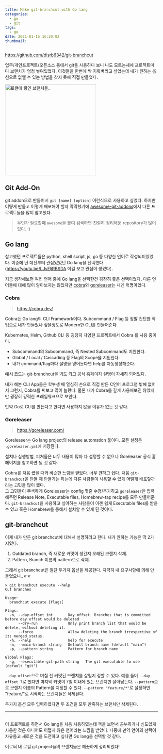 ```yaml
---
title: Make git-branchcut with Go lang
categories:
  - go
  - git
tags:
  - go
date: 2021-01-16 16:29:02
thumbnail:
---
```


https://github.com/dlsrb6342/git-branchcut

업무/개인프로젝트/오픈소스 등에서 git을 사용하다 보니 나도 모르는새에 프로젝트마다 브랜치가 엄청 쌓여있었다. 이것들을 한번에 싹 지워버리고 싶었는데 내가 원하는 옵션으로 없앨 수 있는 방법을 찾지 못해 직접 만들었다.

<img src="branches.jpg" alt="로컬에 쌓인 브랜치들.." width="300" />

## Git Add-On

git addon으로 만들어서 `git [name] [option]` 이런식으로 사용하고 싶었다. 하지만 어떻게 만들고 어떻게 배포해야 할지 막막했기에 [awesome-git-addons](https://github.com/stevemao/awesome-git-addons)에서 다른 프로젝트들을 많이 참고했다. 

> 무언가 필요할때 `awesome`을 붙여 검색하면 친절히 정리해둔 repository가 많이 있다. :)

## Go lang
참고했던 프로젝트들은 python, shell script, js, go 등 다양한 언어로 작성되어있었다. 
이중에 난 예전부터 관심있었던 Go lang을 선택했다 (https://youtu.be/LJvEIjRBSDA 이걸 보고 관심이 생겼다).

지금 생각해보면 여러 언어 중에 Go lang을 선택한건 굉장히 좋은 선택이었다. 다른 언어들에 대해 많이 알아보지는 않았지만 [cobra](https://cobra.dev/)와 [goreleaser](https://goreleaser.com/)는 내겐 혁명이었다.

### Cobra
> https://cobra.dev/

Cobra는 Go lang의 CLI Framework이다. Subcommand / Flag 등 정말 간단한 작업으로 내가 만들었나 싶을정도로 Modern한 CLI를 만들어준다. 

Kubernetes, Helm, Github CLI 등 굉장히 다양한 프로젝트에서 Cobra 를 사용 중이다. 

* Subcommand의 Subcommand, 즉 Nested Subcommand도 지원한다.
* Global / Local / Cascading 등 Flag의 Scope을 지원한다.
* 내가 command/flag마다 설명을 넣어둔다면 help를 자동생성해준다.

예시 코드는 [git-branchcut](https://github.com/dlsrb6342/git-branchcut)을 봐도 되고 공식 홈페이지 설명이 자세히 되어있다.   

내가 해본 CLI App들은 학부생 때 열심히 손으로 직접 만든 C언어 프로그램 밖에 없어서 그런지, Cobra를 써보고 많이 놀랐다. 물론 내가 Cobra를 깊게 사용해보진 않았지만 굉장히 강력한 프레임워크으로 보인다.  

만약 Go로 CLI를 만든다고 한다면 사용하지 않을 이유가 없는 것 같다.

### Goreleaser
> https://goreleaser.com/

Goreleaser는 Go lang project의 release automation 툴이다. 모든 설정은 `.goreleaser.yml`에 저장된다. 

설치나 실행방법, 피쳐들은 너무 내용이 많아 다 설명할 수 없으니 Goreleaser 공식 홈페이지를 참고하면 될 것 같다.

Cobra를 처음 썼을 때와 비슷한 느낌을 받았다. 너무 편하고 쉽다. 처음 `git-branchcut`을 만들 때 만들기는 하는데 다른 사람들이 사용할 수 있게 어떻게 배포할까 라는 고민을 많이 했다.  
그 고민들이 무색하게 Goreleaser는 config 몇줄 수정/추가하고 `goreleaser`만 입력해주면 Release Note, Executable files, Homebrew-tap recipe를 모두 만들어준다. `git-branchcut`을 사용하고 싶어하는 사람들이 이젠 쉽게 Executable files를 받을 수 있고 혹은 Homebrew를 통해서 설치할 수 있게 된 것이다.

## git-branchcut

이제 내가 만든 git branchcut에 대해서 설명하려고 한다. 내가 원하는 기능은 딱 2가지였다. 
1. Outdated branch, 즉 새로운 커밋이 생긴지 오래된 브랜치 삭제.
2. Pattern, Branch 이름의 pattern으로 삭제.

그래서 git branchcut은 일단 두가지 옵션을 제공한다. 지극히 내 요구사항에 의해 만들었으니..ㅎㅎ
```
> git branchcut execute --help
Cut branches

Usage:
  branchcut execute [flags]

Flags:
  -o, --day-offset int       Day offset. Branches that is committed before day offset would be deleted
      --dry-run              Only print branch list that would be delete, without deleting it.
      --force                Allow deleting the branch irrespective of its merged status.
  -h, --help                 help for execute
  -m, --main-branch string   Default branch name (default "main")
  -p, --pattern string       Pattern for branch name

Global Flags:
  -g, --executable-git-path string   The git executable to use (default "git")
```

`--day-offset`으로 며칠 전 커밋된 브랜치를 살릴지 정할 수 있다. 예를 들어 `--day-offset 7`로 했다면 마지막 커밋이 7일 이내에 있는 브랜치만 살아남는다. 
`--pattern`으로 브랜치 이름의 Pattern을 지정할 수 있다. `--pattern "feature/*"`로 설정하면 "feature/"로 시작하는 브랜치들은 삭제된다. 

두가지 옵션 모두 입력하였다면 두 조건을 모두 만족하는 브랜치만 삭제된다.
<br>

---

<br>
이 프로젝트를 하면서 Go lang을 처음 사용하였는데 책을 보면서 공부하거나 심도있게 사용한 것은 아니어도 어렵지 않은 언어라는 느낌을 받았다. 나중에 만약 언어의 선택이 자유롭고 새로운 것을 도전하고 싶다면 Go lang을 선택할 것 같다. 

이로써 내 로컬 git project들의 브랜치들은 깨끗하게 정리되었다! 
